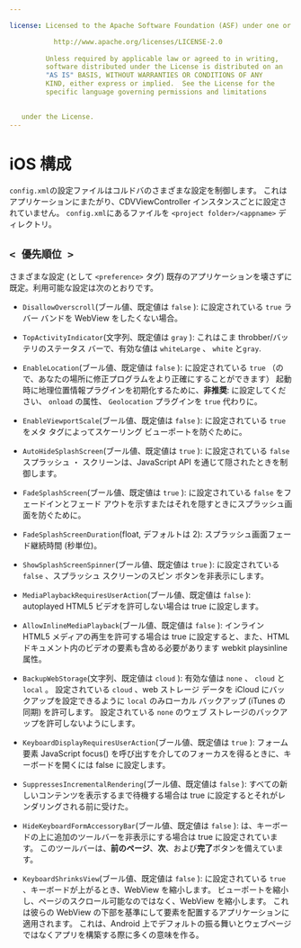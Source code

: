```yaml
---

license: Licensed to the Apache Software Foundation (ASF) under one or more contributor license agreements. See the NOTICE file distributed with this work for additional information regarding copyright ownership. The ASF licenses this file to you under the Apache License, Version 2.0 (the "License"); you may not use this file except in compliance with the License. You may obtain a copy of the License at

           http://www.apache.org/licenses/LICENSE-2.0
    
         Unless required by applicable law or agreed to in writing,
         software distributed under the License is distributed on an
         "AS IS" BASIS, WITHOUT WARRANTIES OR CONDITIONS OF ANY
         KIND, either express or implied.  See the License for the
         specific language governing permissions and limitations
    

   under the License.
---
```


# iOS 構成

`config.xml`の設定ファイルはコルドバのさまざまな設定を制御します。 これはアプリケーションにまたがり、CDVViewController インスタンスごとに設定されていません。 `config.xml`にあるファイルを `<project folder>/<appname>` ディレクトリ。

## `< 優先順位 >`

さまざまな設定 (として `<preference>` タグ) 既存のアプリケーションを壊さずに既定。利用可能な設定は次のとおりです。

*   `DisallowOverscroll`(ブール値、既定値は `false` ): に設定されている `true` ラバー バンドを WebView をしたくない場合。

*   `TopActivityIndicator`(文字列、既定値は `gray` ): これはこま throbber/バッテリのステータス バーで、有効な値は `whiteLarge` 、 `white` と`gray`.

*   `EnableLocation`(ブール値、既定値は `false` ): に設定されている `true` （ので、あなたの場所に修正プログラムをより正確にすることができます） 起動時に地理位置情報プラグインを初期化するために、**非推奨**: に設定してください、 `onload` の属性、 `Geolocation` プラグインを `true` 代わりに。

*   `EnableViewportScale`(ブール値、既定値は `false` ): に設定されている `true` をメタ タグによってスケーリング ビューポートを防ぐために。

*   `AutoHideSplashScreen`(ブール値、既定値は `true` ): に設定されている `false` スプラッシュ ・ スクリーンは、JavaScript API を通じて隠されたときを制御します。

*   `FadeSplashScreen`(ブール値、既定値は `true` ): に設定されている `false` をフェードインとフェード アウトを示すまたはそれを隠すときにスプラッシュ画面を防ぐために。

*   `FadeSplashScreenDuration`(float, デフォルトは 2): スプラッシュ画面フェード継続時間 (秒単位)。

*   `ShowSplashScreenSpinner`(ブール値、既定値は `true` ): に設定されている `false` 、スプラッシュ スクリーンのスピン ボタンを非表示にします。

*   `MediaPlaybackRequiresUserAction`(ブール値、既定値は `false` ): autoplayed HTML5 ビデオを許可しない場合は true に設定します。

*   `AllowInlineMediaPlayback`(ブール値、既定値は `false` ): インライン HTML5 メディアの再生を許可する場合は true に設定すると、また、HTML ドキュメント内のビデオの要素も含める必要があります webkit playsinline 属性。

*   `BackupWebStorage`(文字列、既定値は `cloud` ): 有効な値は `none` 、 `cloud` と `local` 。 設定されている `cloud` 、web ストレージ データを iCloud にバックアップを設定できるように `local` のみローカル バックアップ (iTunes の同期) を許可します。 設定されている `none` のウェブ ストレージのバックアップを許可しないようにします。

*   `KeyboardDisplayRequiresUserAction`(ブール値、既定値は `true` ): フォーム要素 JavaScript focus() を呼び出すを介してのフォーカスを得るときに、キーボードを開くには false に設定します。

*   `SuppressesIncrementalRendering`(ブール値、既定値は `false` ): すべての新しいコンテンツを表示するまで待機する場合は true に設定するとそれがレンダリングされる前に受けた。

*   `HideKeyboardFormAccessoryBar`(ブール値、既定値は `false` ): は、キーボードの上に追加のツールバーを非表示にする場合は true に設定されています。 このツールバーは、**前のページ**、**次**、および**完了**ボタンを備えています。

*   `KeyboardShrinksView`(ブール値、既定値は `false` ): に設定されている `true` 、キーボードが上がるとき、WebView を縮小します。 ビューポートを縮小し、ページのスクロール可能なのではなく、WebView を縮小します。 これは彼らの WebView の下部を基準にして要素を配置するアプリケーションに適用されます。 これは、Android 上でデフォルトの振る舞いとウェブページではなくアプリを構築する際に多くの意味を作る。